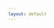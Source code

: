 ```yaml
---
layout: default
---
```

<!-- VARIABLES -->
<script>
    //
    //CANCION
    var cancion = "San Holo, Chet Porter - you’ve changed, i’ve changed";
    //
    //WALLPAPER
    var titulo = "Artstation";
    var texto = "huleeb";
    var wfuente = "https://www.artstation.com/artwork/Eavd1e";
    //
    //PISTAS
    var vocals = "";
    var instrumental = "";
    //
    //VIDEO LOSSELESS
    var videoText = "Perdido ¯\_(ツ)_/¯"; 
    var videoLink = "";
    //
    //ARTISTA 1
    var artist = "San Holo";
    var tidal = "https://tidal.com/browse/artist/5951279";
    var spotify = "https://open.spotify.com/artist/0jNDKefhfSbLR9sFvcPLHo";
    var instagram = "https://www.instagram.com/sanholobeats/";
    var twitter = "https://twitter.com/sanholobeats";
    var soundcloud = "https://soundcloud.com/sanholobeats";
    var website = "https://sanholo.com/";
    var facebook = "https://www.facebook.com/sanholobeats/";
    var youtube = "https://www.youtube.com/c/sanholo";
    var discord = "";
    //
    //ARTISTA 2
    var artist2 = "Chet Porter";
    var tidal2 = "https://tidal.com/browse/artist/7430558";
    var spotify2 = "https://open.spotify.com/artist/1BjaGDkxwa2fb2pSCXlFXb";
    var instagram2 = "https://www.instagram.com/chetporter/";
    var twitter2 = "https://twitter.com/chetporter";
    var soundcloud2 = "https://soundcloud.com/chetporter";
    var website2 = "";
    var facebook2 = "https://www.facebook.com/chtprtr";
    var youtube2 = "";
    var discord2 = "";
    //
    //ARTISTA 3
    var artist3 = "";
    var tidal3 = "";
    var spotify3 = "";
    var instagram3 = "";
    var twitter3 = "";
    var soundcloud3 = "";
    var website3 = "";
    var facebook3 = "";
    var youtube3 = "";
    var discord3 = "";
   //
</script>
<!-- ESTILOS -->

<head>
    <style>
        body {
            font-family: "Times New Roman", Times, serif;
            font-size: 62.5%;
            width: 100%;
        }

        table {
            border-collapse: collapse;
            font-size: 1rem;
            width: 120ch;
        }

        th,
        td {
            padding: 8px;
        }

        tr td:first-child {
            text-align: right;
        }

        tr td:nth-child(2) {
            text-align: left;
        }

        .titulo {
            text-align: center;
        }

        .ingles {
            text-align: right;
            width: 50%;
        }

        .espanol {
            text-align: left;
            width: 50%;
        }

        .borde-derecho {
            border-right: 1px solid black;
        }

        .mitad-tamano {
            font-size: 50%;
            display: block;
            margin-top: -2px;
            margin-bottom: 0px;
        }

        .top-align {
            vertical-align: top;
        }

        .align-left {
            text-align: left;
        }

        .mid-align {
            vertical-align: middle;
        }

        .tab {
            display: inline-block;
            margin-left: 1.5rem;
        }
    </style>
</head>
<!-- CUERPO CON LA TABLA -->

<body>
    <table>
        <tr>
            <th colspan="4" class="titulo">Título</th>
        </tr>
        <tr>
            <th colspan="2" class="ingles borde-derecho">English</th>
            <th colspan="2" class="espanol">Español</th>
        </tr>
        <!-- INICIAR AQUI LA LETRA <td colspan="2"> -->
        <tr><td colspan="2">I Don't Wanna Lose My Mind Again</td><td colspan="2">No Quiero Enloquecer Otra Vez</td></tr><tr><td colspan="2">I Remember Every Word You Said</td><td colspan="2">Aún Recuerdo Cada Palabra Que Dijiste</td></tr><tr><td colspan="2">If There Was A Way, I Would Go Back</td><td colspan="2">Si Pudiera, Volvería Atrás</td></tr><tr><td colspan="2">If There Was A Way, I Would Go Back</td><td colspan="2">Si Hubiese La Manera, Regresaría Contigo</td></tr><tr><td colspan="2">ㅤ</td><td colspan="2">ㅤ</td></tr><tr><td colspan="2">I Don't Wanna Lose My Mind Again</td><td colspan="2">No Quiero Perder La Razón Como Antes</td></tr><tr><td colspan="2">Even If I Try, I Can't Forget</td><td colspan="2">Aunque Lo Intento, No Puedo Olvidar</td></tr><tr><td colspan="2">If There Was A Way, I Would Go Back</td><td colspan="2">Si Hubiese La Manera, Regresaría Contigo</td></tr><tr><td colspan="2">If There Was A Way, I Would Go Back</td><td colspan="2">Si Pudiera, Volvería Atrás</td></tr><tr><td colspan="2">ㅤ</td><td colspan="2">ㅤ</td></tr><tr><td colspan="2">You've Changed, I've Changed</td><td colspan="2">Tú Has Cambiado, Yo He Cambiado</td></tr><tr><td colspan="2">You've Changed, It's Not The Same</td><td colspan="2">Has Cambiado, Y No Es Lo Mismo</td></tr><tr><td colspan="2">You've Changed, I've Changed</td><td colspan="2">Has Cambiado, He Cambiado</td></tr><tr><td colspan="2">You've Changed, It's Not The Same</td><td colspan="2">Tú Has Cambiado, Es Tan Distinto</td></tr><tr><td colspan="2">ㅤ</td><td colspan="2">ㅤ</td></tr><tr><td colspan="2">I Don't Wanna Lose My Mind Again</td><td colspan="2">No Quiero Enloquecer Otra Vez</td></tr><tr><td colspan="2">I Remember Every Word You Said</td><td colspan="2">Aún Recuerdo Cada Palabra Que Dijiste</td></tr><tr><td colspan="2">If There Was A Way, I Would Go Back</td><td colspan="2">Si Pudiera, Volvería Atrás</td></tr><tr><td colspan="2">If There Was A Way, I Would Go Back</td><td colspan="2">Si Hubiese La Manera, Regresaría Contigo</td></tr><tr><td colspan="2">ㅤ</td><td colspan="2">ㅤ</td></tr><tr><td colspan="2">You've Changed, I've Changed</td><td colspan="2">Tú Has Cambiado, Yo He Cambiado</td></tr><tr><td colspan="2">You've Changed, It's Not The Same</td><td colspan="2">Has Cambiado, No Es Lo Mismo</td></tr><tr><td colspan="2">You've Changed, I've Changed</td><td colspan="2">Has Cambiado, He Cambiado</td></tr><tr><td colspan="2">You've Changed, It's Not The Same</td><td colspan="2">Te Has Transformado, Es Tan Distinto</td></tr><tr><td colspan="2">ㅤ</td><td colspan="2">ㅤ</td></tr><tr><td colspan="2">It's Not The Same</td><td colspan="2">No Es Lo Mismo</td></tr><tr><td colspan="2">You've Changed, I've Changed</td><td colspan="2">Tú Has Cambiado, Hemos Cambiado</td></tr><tr><td colspan="2">ㅤ</td><td colspan="2">ㅤ</td></tr><tr><td colspan="2">You've Changed, It's Not The Same</td><td colspan="2">Has Cambiado, No Es Lo Mismo</td></tr><tr><td colspan="2">It's Not The Same</td><td colspan="2">Es Tan Distinto</td></tr><tr><td colspan="2">You've Changed, I've Changed</td><td colspan="2">Tú Has Cambiado, Yo He Cambiado</td></tr><tr><td colspan="2">You've Changed, It's Not The Same</td><td colspan="2">Has Cambiado, No Es Lo Mismo</td></tr><tr><td colspan="2">You've Changed, I've Changed</td><td colspan="2">Has Cambiado, He Cambiado</td></tr><tr><td colspan="2">You've Changed</td><td colspan="2">Ya No Eres La Misma.</td></tr>
        <!-- FINAL DE LA LETRA <td colspan="2"> -->
        <tr>
            <td class="top-align align-left" style="text-align: left;"><span id="spanWallpaper"><b>Wallpaper:</b><span class="mitad-tamano">(Usado
                        en mi
                        video)</span><span id="FuenteW1">Placeholder</span></span>
            </td>
            <td class="top-align" style="text-align: left;"><span id="UrlsArtista1"></span></td>
            <td class="top-align" style="text-align: right;">Interpretación por: <b>Argel H</b><br>Redes:<br><a
                    href="https://linktr.ee/iamargelh" target="_blank">linktr.ee/iamargelh</a></td>
            <td class="top-align align-left" width="140ch"><img src="https://i.imgur.com/RQLfOkU.gif" width="80ch"></td>
        </tr>
    </table>
    <!-- INFIERNO DE LOS SCIRPT -->
    <script>
        var tituloc = document.querySelector(".titulo");
        tituloc.textContent = cancion;
        tituloc.style.textAlign = "center";
        document.title = "(ArgelH-Subs) " + cancion;
        var fuenteW1 = document.getElementById("FuenteW1");
        fuenteW1.innerHTML = titulo + ": ";
        var enlace = document.createElement("a");
        var link = document.querySelector("link[rel~='icon']");
        link = document.createElement("link");
        link.rel = "icon";
        document.head.appendChild(link);
        link.href = "https://i.imgur.com/yDkaBI1.png";
        if (wfuente) {
            enlace.href = wfuente;
            enlace.target = "_blank";
        }
        enlace.textContent = texto;
        enlace.style.fontStyle = "italic";
        fuenteW1.appendChild(enlace);
        if (vocals || instrumental) {
            var spanWallpaper = document.getElementById("spanWallpaper");
            spanWallpaper.appendChild(document.createElement("br"));
            var audiosSpan = document.createElement("span");
            audiosSpan.innerHTML = "<strong>Audios:</strong>";
            spanWallpaper.parentNode.insertBefore(audiosSpan, spanWallpaper.nextSibling);
            var extractedText = document.createElement("span");
            extractedText.textContent = "(Extraídos de la canción)";
            extractedText.style.fontSize = "50%";
            extractedText.style.display = "block";
            extractedText.style.marginTop = "-2px";
            extractedText.style.marginBottom = "0px";
            audiosSpan.appendChild(extractedText);
            if (vocals) {
                var vocalsLink = document.createElement("a");
                vocalsLink.href = vocals;
                vocalsLink.target = "_blank";
                vocalsLink.textContent = "Acapella";
                audiosSpan.appendChild(vocalsLink);
                audiosSpan.appendChild(document.createElement("br"));
            }
            if (instrumental) {
                var instrumentalLink = document.createElement("a");
                instrumentalLink.href = instrumental;
                instrumentalLink.target = "_blank";
                instrumentalLink.textContent = "Instrumental";
                audiosSpan.appendChild(instrumentalLink);
            }
        }
    </script>
    <script>
        var celdaUrlsArtista1 = document.getElementById("UrlsArtista1");
        var artistName = document.createElement("strong");
        artistName.textContent = artist + ":";
        celdaUrlsArtista1.appendChild(artistName);
        celdaUrlsArtista1.appendChild(document.createElement("br")); // AÑADE UN SALTO DE LINEA DESPUES DEL ARTISTA
        if (tidal) {
            var enlaceTidal = document.createElement("a");
            enlaceTidal.href = tidal;
            enlaceTidal.target = "_blank";
            enlaceTidal.textContent = "Tidal";
            celdaUrlsArtista1.appendChild(enlaceTidal);
            celdaUrlsArtista1.appendChild(document.createElement("br"));
        }
        if (spotify) {
            var UrlsArtista1potify = document.createElement("a");
            UrlsArtista1potify.href = spotify;
            UrlsArtista1potify.target = "_blank";
            UrlsArtista1potify.textContent = "Spotify";
            celdaUrlsArtista1.appendChild(UrlsArtista1potify);
            celdaUrlsArtista1.appendChild(document.createElement("br"));
        }
        if (soundcloud) {
            var UrlsArtista1oundCloud = document.createElement("a");
            UrlsArtista1oundCloud.href = soundcloud;
            UrlsArtista1oundCloud.target = "_blank";
            UrlsArtista1oundCloud.textContent = "SoundCloud";
            celdaUrlsArtista1.appendChild(UrlsArtista1oundCloud);
            celdaUrlsArtista1.appendChild(document.createElement("br"));
        }
        if (youtube) {
            var enlaceYouTube = document.createElement("a");
            enlaceYouTube.href = youtube;
            enlaceYouTube.target = "_blank";
            enlaceYouTube.textContent = "YouTube";
            celdaUrlsArtista1.appendChild(enlaceYouTube);
            celdaUrlsArtista1.appendChild(document.createElement("br"));
        }
        if (website) {
            var enlaceWebsite = document.createElement("a");
            enlaceWebsite.href = website;
            enlaceWebsite.target = "_blank";
            enlaceWebsite.textContent = "Website";
            celdaUrlsArtista1.appendChild(enlaceWebsite);
            celdaUrlsArtista1.appendChild(document.createElement("br"));
        }
        if (discord) {
            var enlacediscord = document.createElement("a");
            enlacediscord.href = discord;
            enlacediscord.target = "_blank";
            enlacediscord.textContent = "Discord";
            celdaUrlsArtista1.appendChild(enlacediscord);
            celdaUrlsArtista1.appendChild(document.createElement("br"));
        }
        if (instagram) {
            var enlaceInstagram = document.createElement("a");
            enlaceInstagram.href = instagram;
            enlaceInstagram.target = "_blank";
            enlaceInstagram.textContent = "Instagram";
            celdaUrlsArtista1.appendChild(enlaceInstagram);
            celdaUrlsArtista1.appendChild(document.createElement("br"));
        }
        if (facebook) {
            var enlaceFacebook = document.createElement("a");
            enlaceFacebook.href = facebook;
            enlaceFacebook.target = "_blank";
            enlaceFacebook.textContent = "Facebook";
            celdaUrlsArtista1.appendChild(enlaceFacebook);
            celdaUrlsArtista1.appendChild(document.createElement("br"));
        }
        if (twitter) {
            var enlacetwitter = document.createElement("a");
            enlacetwitter.href = twitter;
            enlacetwitter.target = "_blank";
            enlacetwitter.textContent = "Twitter";
            celdaUrlsArtista1.appendChild(enlacetwitter);
        }
    </script>
    <script>
        if (artist2) {
            var celdaUrlsArtista1 = document.getElementById("UrlsArtista1");
            celdaUrlsArtista1.appendChild(document.createElement("br"));
            celdaUrlsArtista1.appendChild(document.createElement("br"));
            var celdaUrlsArtista2 = document.createElement("span");
            celdaUrlsArtista2.id = "UrlsArtista2";
            celdaUrlsArtista1.parentNode.insertBefore(celdaUrlsArtista2, celdaUrlsArtista1.nextSibling);
            var artistName2 = document.createElement("strong");
            artistName2.textContent = artist2 + ":";
            celdaUrlsArtista2.appendChild(artistName2);
            celdaUrlsArtista2.appendChild(document.createElement("br"));
            if (tidal2) {
                var enlaceTidal = document.createElement("a");
                enlaceTidal.href = tidal2;
                enlaceTidal.target = "_blank";
                enlaceTidal.textContent = "Tidal";
                celdaUrlsArtista2.appendChild(enlaceTidal);
                celdaUrlsArtista2.appendChild(document.createElement("br"));
            }
            if (spotify2) {
                var UrlsArtista1potify = document.createElement("a");
                UrlsArtista1potify.href = spotify2;
                UrlsArtista1potify.target = "_blank";
                UrlsArtista1potify.textContent = "Spotify";
                celdaUrlsArtista2.appendChild(UrlsArtista1potify);
                celdaUrlsArtista2.appendChild(document.createElement("br"));
            }
            if (soundcloud2) {
                var UrlsArtista1oundCloud = document.createElement("a");
                UrlsArtista1oundCloud.href = soundcloud2;
                UrlsArtista1oundCloud.target = "_blank";
                UrlsArtista1oundCloud.textContent = "SoundCloud";
                celdaUrlsArtista2.appendChild(UrlsArtista1oundCloud);
                celdaUrlsArtista2.appendChild(document.createElement("br"));
            }
            if (youtube2) {
                var enlaceYouTube = document.createElement("a");
                enlaceYouTube.href = youtube2;
                enlaceYouTube.target = "_blank";
                enlaceYouTube.textContent = "YouTube";
                celdaUrlsArtista2.appendChild(enlaceYouTube);
                celdaUrlsArtista2.appendChild(document.createElement("br"));
            }
            if (website2) {
                var enlaceWebsite = document.createElement("a");
                enlaceWebsite.href = website;
                enlaceWebsite.target = "_blank";
                enlaceWebsite.textContent = "Website";
                celdaUrlsArtista2.appendChild(enlaceWebsite);
                celdaUrlsArtista2.appendChild(document.createElement("br"));
            }
            if (discord2) {
                var enlacediscord = document.createElement("a");
                enlacediscord.href = discord2;
                enlacediscord.target = "_blank";
                enlacediscord.textContent = "Discord";
                celdaUrlsArtista2.appendChild(enlacediscord);
                celdaUrlsArtista2.appendChild(document.createElement("br"));
            }
            if (instagram) {
                var enlaceInstagram = document.createElement("a");
                enlaceInstagram.href = instagram;
                enlaceInstagram.target = "_blank";
                enlaceInstagram.textContent = "Instagram";
                celdaUrlsArtista2.appendChild(enlaceInstagram);
                celdaUrlsArtista2.appendChild(document.createElement("br"));
            }
            if (facebook2) {
                var enlaceFacebook = document.createElement("a");
                enlaceFacebook.href = facebook2;
                enlaceFacebook.target = "_blank";
                enlaceFacebook.textContent = "Facebook";
                celdaUrlsArtista2.appendChild(enlaceFacebook);
                celdaUrlsArtista2.appendChild(document.createElement("br"));
            }
            if (twitter2) {
                var enlacetwitter = document.createElement("a");
                enlacetwitter.href = twitter2;
                enlacetwitter.target = "_blank";
                enlacetwitter.textContent = "Twitter";
                celdaUrlsArtista2.appendChild(enlacetwitter);
            }
        }
    </script>
    <script>
        if (artist3) {
            var celdaUrlsArtista2 = document.getElementById("UrlsArtista2");
            celdaUrlsArtista2.appendChild(document.createElement("br"));
            celdaUrlsArtista2.appendChild(document.createElement("br"));
            var celdaUrlsArtista3 = document.createElement("span");
            celdaUrlsArtista3.id = "UrlsArtista3";
            celdaUrlsArtista2.parentNode.insertBefore(celdaUrlsArtista3, celdaUrlsArtista2.nextSibling);
            var artistName3 = document.createElement("strong");
            artistName3.textContent = artist3 + ":";
            celdaUrlsArtista3.appendChild(artistName3);
            celdaUrlsArtista3.appendChild(document.createElement("br"));
            if (tidal3) {
                var enlaceTidal = document.createElement("a");
                enlaceTidal.href = tidal3;
                enlaceTidal.target = "_blank";
                enlaceTidal.textContent = "Tidal";
                celdaUrlsArtista3.appendChild(enlaceTidal);
                celdaUrlsArtista3.appendChild(document.createElement("br"));
            }
            if (spotify3) {
                var UrlsArtista1potify = document.createElement("a");
                UrlsArtista1potify.href = spotify3;
                UrlsArtista1potify.target = "_blank";
                UrlsArtista1potify.textContent = "Spotify";
                celdaUrlsArtista3.appendChild(UrlsArtista1potify);
                celdaUrlsArtista3.appendChild(document.createElement("br"));
            }
            if (soundcloud3) {
                var UrlsArtista1oundCloud = document.createElement("a");
                UrlsArtista1oundCloud.href = soundcloud;
                UrlsArtista1oundCloud.target = "_blank";
                UrlsArtista1oundCloud.textContent = "SoundCloud";
                celdaUrlsArtista3.appendChild(UrlsArtista1oundCloud);
                celdaUrlsArtista3.appendChild(document.createElement("br"));
            }
            if (youtube) {
                var enlaceYouTube = document.createElement("a");
                enlaceYouTube.href = youtube;
                enlaceYouTube.target = "_blank";
                enlaceYouTube.textContent = "YouTube";
                celdaUrlsArtista3.appendChild(enlaceYouTube);
                celdaUrlsArtista3.appendChild(document.createElement("br"));
            }
            if (website3) {
                var enlaceWebsite = document.createElement("a");
                enlaceWebsite.href = website3;
                enlaceWebsite.target = "_blank";
                enlaceWebsite.textContent = "Website";
                celdaUrlsArtista3.appendChild(enlaceWebsite);
                celdaUrlsArtista3.appendChild(document.createElement("br"));
            }
            if (discord3) {
                var enlacediscord = document.createElement("a");
                enlacediscord.href = discord3;
                enlacediscord.target = "_blank";
                enlacediscord.textContent = "Discord";
                celdaUrlsArtista3.appendChild(enlacediscord);
                celdaUrlsArtista3.appendChild(document.createElement("br"));
            }
            if (instagram3) {
                var enlaceInstagram = document.createElement("a");
                enlaceInstagram.href = instagram3;
                enlaceInstagram.target = "_blank";
                enlaceInstagram.textContent = "Instagram";
                celdaUrlsArtista3.appendChild(enlaceInstagram);
                celdaUrlsArtista3.appendChild(document.createElement("br"));
            }
            if (facebook3) {
                var enlaceFacebook = document.createElement("a");
                enlaceFacebook.href = facebook3;
                enlaceFacebook.target = "_blank";
                enlaceFacebook.textContent = "Facebook";
                celdaUrlsArtista3.appendChild(enlaceFacebook);
                celdaUrlsArtista3.appendChild(document.createElement("br"));
            }
            if (twitter3) {
                var enlacetwitter = document.createElement("a");
                enlacetwitter.href = twitter3;
                enlacetwitter.target = "_blank";
                enlacetwitter.textContent = "Twitter";
                celdaUrlsArtista3.appendChild(enlacetwitter);
            }
        }
    </script>
    <script>
        if (!videoLink) {
            var audiosSpan = document.querySelector("#spanWallpaper + span");
            if (!audiosSpan) {
                audiosSpan = document.querySelector("#spanWallpaper");
            }
            var br = document.createElement("br");
            audiosSpan.parentNode.insertBefore(br, audiosSpan.nextSibling);
            var videoSpan = document.createElement("span");
            videoSpan.innerHTML = "<strong>Video Con Mejor Calidad:</strong>";
            br.parentNode.insertBefore(videoSpan, br.nextSibling);
            videoSpan.appendChild(document.createElement("br"));
            var videoLinkElement = document.createElement("a");
            videoLinkElement.href = videoLink;
            videoLinkElement.target = "_blank";
            videoLinkElement.textContent = videoText;
            videoSpan.appendChild(videoLinkElement);
        }
    </script>
</body>
